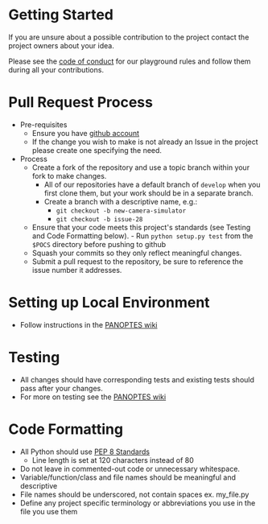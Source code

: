 # Getting Started
If you are unsure about a possible contribution to the project contact the project owners about your idea.

Please see the [code of conduct](https://github.com/panoptes/POCS/blob/develop/CODE_OF_CONDUCT.md) for our
playground rules and follow them during all your contributions.


# Pull Request Process
* Pre-requisites
   - Ensure you have [github account](https://github.com/join)
   - If the change you wish to make is not already an Issue in the project please create one specifying the need.
* Process
   - Create a fork of the repository and use a topic branch within your fork to make changes.
      - All of our repositories have a default branch of `develop` when you first clone them, but your work should be in a separate branch.
      - Create a branch with a descriptive name, e.g.:
         - `git checkout -b new-camera-simulator`
         - `git checkout -b issue-28`
   - Ensure that your code meets this project's standards (see Testing and Code Formatting below).
         - Run `python setup.py test` from the `$POCS` directory before pushing to github
   - Squash your commits so they only reflect meaningful changes.
   - Submit a pull request to the repository, be sure to reference the issue number it addresses.


# Setting up Local Environment
  - Follow instructions in the [PANOPTES wiki](https://github.com/panoptes/POCS/wiki/Coding-in-PANOPTES)


# Testing
 - All changes should have corresponding tests and existing tests should pass after your changes.
 - For more on testing see the [PANOPTES wiki](https://github.com/panoptes/POCS/wiki/Coding-in-PANOPTES)


# Code Formatting

- All Python should use [PEP 8 Standards](https://www.python.org/dev/peps/pep-0008/)
   - Line length is set at 120 characters instead of 80
- Do not leave in commented-out code or unnecessary whitespace.
- Variable/function/class and file names should be meaningful and descriptive
- File names should be underscored, not contain spaces ex. my_file.py
- Define any project specific terminology or abbreviations you use in the file you use them
